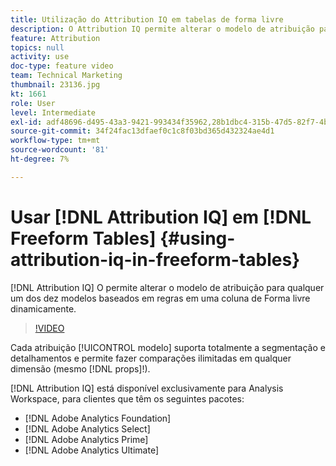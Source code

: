 ```yaml
---
title: Utilização do Attribution IQ em tabelas de forma livre
description: O Attribution IQ permite alterar o modelo de atribuição para qualquer um dos dez modelos baseados em regras em uma coluna de Forma livre imediatamente.
feature: Attribution
topics: null
activity: use
doc-type: feature video
team: Technical Marketing
thumbnail: 23136.jpg
kt: 1661
role: User
level: Intermediate
exl-id: adf48696-d495-43a3-9421-993434f35962,28b1dbc4-315b-47d5-82f7-4b394ed31ad8
source-git-commit: 34f24fac13dfaef0c1c8f03bd365d432324ae4d1
workflow-type: tm+mt
source-wordcount: '81'
ht-degree: 7%

---
```


# Usar [!DNL Attribution IQ] em [!DNL Freeform Tables] {#using-attribution-iq-in-freeform-tables}

[!DNL Attribution IQ] O permite alterar o   modelo de atribuição para qualquer um dos dez modelos baseados em regras em uma coluna   de Forma livre dinamicamente.

>[!VIDEO](https://video.tv.adobe.com/v/23136/?quality=12)

Cada atribuição [!UICONTROL modelo] suporta totalmente a segmentação e detalhamentos e permite fazer comparações ilimitadas em qualquer dimensão (mesmo [!DNL props]!).

[!DNL Attribution IQ] está disponível exclusivamente para Analysis Workspace, para clientes que têm os seguintes pacotes:

* [!DNL Adobe Analytics Foundation]
* [!DNL Adobe Analytics Select]
* [!DNL Adobe Analytics Prime]
* [!DNL Adobe Analytics Ultimate]
